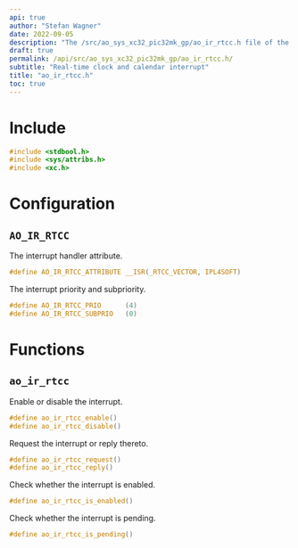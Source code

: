 ```yaml
---
api: true
author: "Stefan Wagner"
date: 2022-09-05
description: "The /src/ao_sys_xc32_pic32mk_gp/ao_ir_rtcc.h file of the ao real-time operating system."
draft: true
permalink: /api/src/ao_sys_xc32_pic32mk_gp/ao_ir_rtcc.h/
subtitle: "Real-time clock and calendar interrupt"
title: "ao_ir_rtcc.h"
toc: true
---
```


# Include

```c
#include <stdbool.h>
#include <sys/attribs.h>
#include <xc.h>
```

# Configuration

## `AO_IR_RTCC`

The interrupt handler attribute.

```c
#define AO_IR_RTCC_ATTRIBUTE __ISR(_RTCC_VECTOR, IPL4SOFT)
```

The interrupt priority and subpriority.

```c
#define AO_IR_RTCC_PRIO      (4)
#define AO_IR_RTCC_SUBPRIO   (0)
```

# Functions

## `ao_ir_rtcc`

Enable or disable the interrupt.

```c
#define ao_ir_rtcc_enable()
#define ao_ir_rtcc_disable()
```

Request the interrupt or reply thereto.

```c
#define ao_ir_rtcc_request()
#define ao_ir_rtcc_reply()
```

Check whether the interrupt is enabled.

```c
#define ao_ir_rtcc_is_enabled()
```

Check whether the interrupt is pending.

```c
#define ao_ir_rtcc_is_pending()
```
